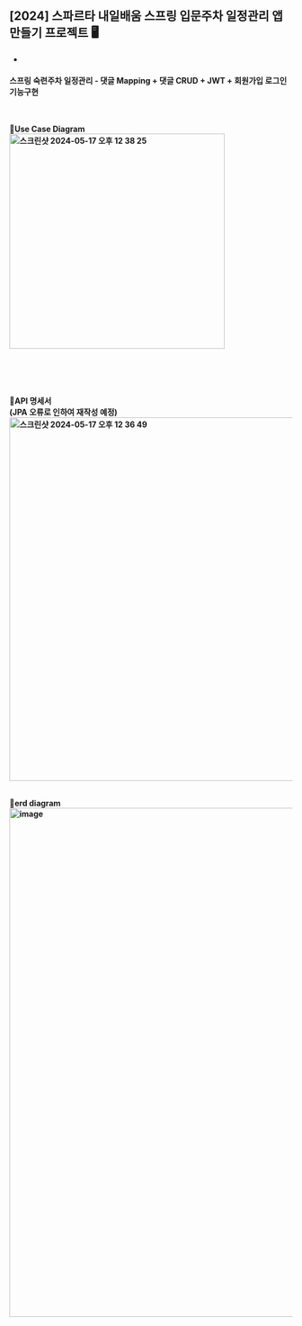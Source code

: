 <h2>[2024] 스파르타 내일배움 스프링 입문주차 일정관리 앱 만들기 프로젝트 🖥️</h2>

+

<h4> 스프링 숙련주차 일정관리 - 댓글 Mapping + 댓글 CRUD + JWT + 회원가입 로그인 기능구현<br><br><br>


📌Use Case Diagram <br>
<img width="383" alt="스크린샷 2024-05-17 오후 12 38 25" src="https://github.com/backendINFJ/spring_personal_project/assets/163832566/b0ecdf89-2d86-46c5-9292-a19fa44cbc33">
<br><br><br>

<br><br>
📌API 명세서 <br> (JPA 오류로 인하여 재작성 예정)
<img width="647" alt="스크린샷 2024-05-17 오후 12 36 49" src="https://github.com/backendINFJ/spring_personal_project/assets/163832566/71523f1c-67fb-4371-8977-d2ab64625a4d">
<br><br>

📌erd diagram <br>
<img width="906" alt="image" src="https://github.com/backendINFJ/spring_personal_project/assets/163832566/f8ba1d9c-b21f-4390-b350-4d394cc58f3c">


